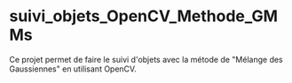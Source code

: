 # suivi_objets_OpenCV_Methode_GMMs
Ce projet permet de faire le suivi d'objets avec la métode de "Mélange des Gaussiennes" en utilisant OpenCV.

